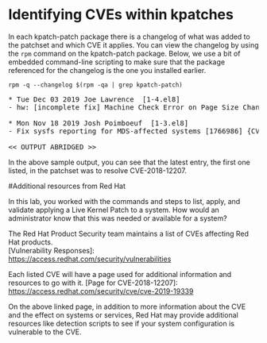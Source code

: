 # Identifying CVEs within kpatches

In each kpatch-patch package there is a changelog of what was added to the
patchset and which CVE it applies.  You can view the changelog by using the
`rpm` command on the kpatch-patch package.  Below, we use a bit of embedded
command-line scripting to make sure that the package referenced for the
changelog is the one you installed earlier.

`rpm -q --changelog $(rpm -qa | grep kpatch-patch)`

<pre class="file">
* Tue Dec 03 2019 Joe Lawrence <joe.lawrence@redhat.com> [1-4.el8]
- hw: [incomplete fix] Machine Check Error on Page Size Change (IFU) [1779250] {CVE-2018-12207}

* Mon Nov 18 2019 Josh Poimboeuf <jpoimboe@redhat.com> [1-3.el8]
- Fix sysfs reporting for MDS-affected systems [1766986] {CVE-2019-11135}

<< OUTPUT ABRIDGED >>
</pre>

In the above sample output, you can see that the latest entry, the first one
listed, in the patchset was to resolve CVE-2018-12207.

#Additional resources from Red Hat

In this lab, you worked with the commands and steps to list, apply, and
validate applying a Live Kernel Patch to a system.  How would an administrator
know that this was needed or available for a system?

The Red Hat Product Security team maintains a list of CVEs affecting Red Hat
products.  
[Vulnerability Responses]: https://access.redhat.com/security/vulnerabilities

Each listed CVE will have a page used for additional information and resources
to go with it.
[Page for CVE-2018-12207]: https://access.redhat.com/security/cve/cve-2019-19339

On the above linked page, in addition to more information about the CVE and
the effect on systems or services, Red Hat may provide additional resources
like detection scripts to see if your system configuration is vulnerable to
the CVE.
